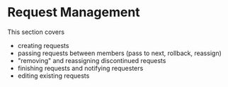 # Request Management

This section covers

- creating requests
- passing requests between members (pass to next, rollback, reassign)
- "removing" and reassigning discontinued requests
- finishing requests and notifying requesters
- editing existing requests

